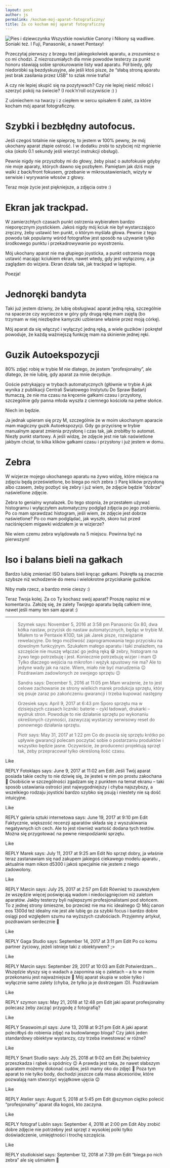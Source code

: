 ```yaml
---
layout: post
author: js
permalink: /kocham-moj-aparat-fotograficzny/
title: Za co kocham mój aparat fotograficzny
---
```

![Pies i dziewczynka](/assets/img/08-08-14-117.jpg)
Wszystkie nowiutkie Canony i Nikony są wadliwe. Soniaki też. I Fuji, Panasoniki, a nawet Pentaxy!

Przeczytaj pierwszy z brzegu test jakiegokolwiek aparatu, a zrozumiesz o co mi chodzi. Z niezrozumiałych dla mnie powodów testerzy za punkt honoru stawiają sobie sprokurowanie listy wad aparatu. Pół biedy, gdy niedoróbki są bezdyskusyjne, ale jeśli ktoś pisze, że “słabą stroną aparatu jest brak zasilania przez USB” to szlak mnie trafia!

A czy nie lepiej skupić się na pozytywach? Czy nie lepiej nieść miłość i szerzyć pokój na świecie? (I rock’n’roll oczywiście :) )

Z uśmiechem na twarzy i z ciepłem w sercu spisałem 6 zalet, za które kocham mój aparat fotograficzny.

# Szybki i bezbłędny autofocus.
Jeśli czegoś totalnie nie spieprzę, to jestem w 100% pewny, że mój ukochany aparat złapie ostrość. I w dodatku zrobi to szybciej niż mgnienie oka (około 0.1 sekundy jeśli wierzyć instrukcji obsługi).

Pewnie nigdy nie przyszłoby mi do głowy, żeby pisać o autofokusie gdyby nie moje aparaty, których dawno się pozbyłem. Pamiętam jak dziś moje walki z back/front fokusem, grzebanie w mikroustawieniach, wizyty w serwisie i wyrywanie włosów z głowy.

Teraz moje życie jest piękniejsze, a zdjęcia ostre :)

# Ekran jak trackpad.
W zamierzchłych czasach punkt ostrzenia wybierałem bardzo nieporęcznym joystickiem. Jakoś nigdy mój kciuk nie był wystarczająco zręczny, żeby ustawić ten punkt, o którym myślała głowa. Pewnie z tego powodu tak popularny wśród fotografów jest sposób na używanie tylko środkowego punktu i przekadrowywanie po wyostrzeniu.

Mój ukochany aparat nie ma głupiego joysticka, a punkt ostrzenia mogę ustawić macając kciukiem ekran, nawet wtedy, gdy jest wyłączony, a ja zaglądam do wizjera. Ekran działa tak, jak trackpad w laptopie.

Poezja!

# Jednoręki bandyta
Taki już jestem dziwny, że lubię obsługiwać aparat jedną ręką, szczególnie na spacerze czy wycieczce w góry gdy drugą rękę mam zajętą (bo trzymam w niej niezbędne kamyczki uzbierane właśnie przez moją córkę).

Mój aparat da się włączyć i wyłączyć jedną ręką, a wiele guzików i pokręteł powoduje, że każdą ważniejszą funkcję mam na skinienie jednej ręki.

# Guzik Autoekspozycji
80% zdjęć robię w trybie M nie dlatego, że jestem “profesjonalny”, ale dlatego, że nie lubię, gdy aparat za mnie decyduje.

Goście pstrykający w trybach automatycznych (głównie w trybie A jak wynika z publikacji Centrali Światowego Instytutu Do Spraw Badań) tłumaczą, że nie ma czasu na kręcenie gałkami czasu i przysłony, szczególnie gdy panna młoda wyszła z ciemnego kościoła na pełne słońce.

Niech im będzie.

Ja jednak upieram się przy M, szczególnie że w moim ukochanym aparacie mam magiczny guzik Autoekspozycji. Gdy go przycisnę w trybie manualnym aparat zmienia przysłonę i czas tak, jak zrobiłby to automat. Niezły punkt startowy. A jeśli widzę, że zdjęcie jest nie tak naświetlone jakbym chciał, to kilka klików gałkami czasu i przysłony i już jestem w domu.

# Zebra
W wizjerze mojego ukochanego aparatu na żywo widzę, które miejsca na zdjęciu będą prześwietlone, bo biega po nich zebra :) Parę klików przysłoną albo czasem, żeby pozbyć się zebry i już wiem, że zdjęcie będzie “dobrze” naświetlone zdjęcie.

Zebra to genialny wynalazek. Do tego stopnia, że przestałem używać histogramu i wyłączyłem automatyczny podgląd zdjęcia po jego zrobieniu. Po co mam sprawdzać histogram, jeśli wiem, że zdjęcie jest dobrze naświetlone? Po co mam podglądać, jak wyszło, skoro tuż przed naciśnięciem migawki widziałem je w wizjerze?

Nie wiem czemu zebra wylądowała na 5 miejscu. Powinna być na pierwszym!

# Iso i balans bieli na gałkach
Bardzo lubię zmieniać ISO balans bieli kręcąc gałkami. Pokrętła są znacznie szybsze niż wchodzenie do menu i wielokrotne przyciskanie guzików.

Niby mała rzecz, a bardzo mnie cieszy :)

Teraz Twoja kolej. Za co Ty kochasz swój aparat? Proszę napisz mi w komentarzu. Założę się, że zalety Twojego aparatu będą całkiem inne, nawet jeśli mamy ten sam aparat :)

---------------

> Szymek says:
> November 5, 2016 at 3:58 pm
> Panasonic Gx 80, dwa kółka nastaw, przycisk do nastaw automatycznych, będąc w trybie M. Miałem to w Pentaxie K10D, tak jak Jarek pisze, rozwiązanie rewelacyjne. Do tego możliwość zaprogramowania tego przycisku na dowolnym funkcyjnym. Szukałem małego aparatu i taki znalazłem, na szczęście nie muszę włączać go jedną ręką 😁 zebry, histogram na żywo tego potrzebuję i jest. Koniecznie potrzebuję wizjer i mam 😊 Tylko dlaczego wejścia na mikrofon i wężyk spustowy nie ma? Ale to jedyne wady jak na razie. Wiem, miało nie być marudzenia 😉
> Pozdrawiam zadowlonych ze swojego sprzętu 😉

> Sandra says:
> December 5, 2016 at 11:05 pm
> Mam wrażenie, że to jest celowe zachowanie ze strony wielkich marek produkcja sprzętu, który się psuje zaraz po zakończeniu gwarancji i trzeba kupować następny

> Grzesiek says:
> April 9, 2017 at 6:43 pm
> Sporo sprzętu ma w dzisiejszych czasach liczniki: baterie – cykl ładowań, drukarki – wydruk stron. Powoduje to nie działanie sprzętu po wykonaniu określonych czynności, zazwyczaj wystarczy serwisowy reset do ponownego działania sprzętu.

> Piotr says:
> May 31, 2017 at 1:22 pm
> Co do psucia się sprzętu krótko po upływie gwarancji polecam poczytać sobie o postarzaniu produktów i wszystko będzie jasne. Oczywiście, że producenci projektują sprzęt tak, żeby przepracował tylko określoną ilość czasu.

Like

REPLY
Fotoklaps says:
June 9, 2017 at 11:02 am	Edit
Jeśli Twój aparat posiada takie cechy to nie dziwię się, że jesteś w nim po prostu zakochana 🙂 Osobiście w szczególności zgadzam się z punktem na temat ekranu – taki sposób ustawiania ostrości jest najwygodniejszy i chyba najszybszy, a wszelkiego rodzaju joysticki bardzo szybko się psują i niestety nie są dość intuicyjne.

Like

REPLY
galeria sztuki internetowa says:
June 19, 2017 at 9:10 pm	Edit
Faktycznie, większość recenzji aparatów składa się z wyszukiwania negatywnych ich cech. Ale to jest również wartość dodana tych testów. Można się przygotować na pewne niespodzianki sprzętu.

Like

REPLY
Marek says:
July 11, 2017 at 9:25 am	Edit
No sprzęt dobry, ja właśnie teraz zastanawiam się nad zakupem jakiegoś ciekawego modelu aparatu , aktualnie mam nikon d5300 i jakoś specjalnie nie jestem z niego zadowolony.

Like

REPLY
Marcin says:
July 25, 2017 at 2:57 pm	Edit
Również to zauważyłem że wszędzie więcej poświęcają wadom i niedociągnięciom niż zaletom aparatów. Jakby testerzy byli najlepszymi profesjonalistami pod słońcem. To z jednej strony śmieszne, bo przecież nie ma nic idealnego 😉 Mój canon eos 1300d też idealny nie jest ale lubię go za szybki focus i bardzo dobre osiągi pod względem szumu na wyższych czułościach.
Przyjemny artykuł, pozdrawiam serdecznie 🙂

Like

REPLY
Gaga Studio says:
September 14, 2017 at 3:11 pm	Edit
Po co komu partner życiowy, jeżeli istnieje taki z obiektywem? ;>

Like

REPLY
Marcin says:
September 29, 2017 at 10:03 am	Edit
Potwierdzam… Wszędzie słyszy się o wadach a zapomina się o zaletach – a to w moim przekonaniu jest najważniejsze 🙂 Mój aparat skupia w sobie tylko i wyłącznie same zalety (chyba, że tylko ja je dostrzegam :D).
Pozdrawiam

Like

REPLY
szymon says:
May 21, 2018 at 12:48 pm	Edit
jaki aparat profesjonalny polecasz żeby zacząć przygodę z fotografią?

Like

REPLY
5naswoim.pl says:
June 13, 2018 at 9:21 pm	Edit
A jaki aparat poleciłbyś do robienia zdjęć na budowlanego bloga? Czy jakiś jeden standardowy obiektyw wystarczy, czy trzeba inwestować w różne?

Like

REPLY
Smart Studio says:
July 25, 2018 at 9:02 am	Edit
Złej baletnicy przeszkadza i rąbek u spódnicy 😉 A prawda jest taka, że nawet słabszym aparatem możemy dokonać cudów, jeśli mamy oko do zdjęć 🙂 Poza tym aparat to nie tylko body, dochodzi jeszcze cała masa akcesoriów, które pozwalają nam stworzyć wyjątkowe ujęcia 😉

Like

REPLY
Atelier says:
August 5, 2018 at 5:45 pm	Edit
@szymon ciężko polecić “profesjonalny” aparat dla kogoś, kto zaczyna.

Like

REPLY
fotograf Lublin says:
September 4, 2018 at 2:00 pm	Edit
Aby zrobić dobre zdjęcie nie potrzebny jest sprzęt z wysokiej polki tylko doświadczenie, umiejętności i trochę szczęścia.

Like

REPLY
studiokisiel says:
September 12, 2018 at 7:39 pm	Edit
“biega po nich zebra” ale się uśmiałem 🙂